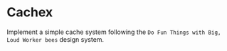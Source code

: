 # Cachex

Implement a simple cache system following the `Do Fun Things with Big, Loud Worker bees` design system.
